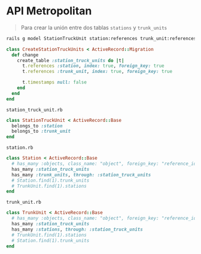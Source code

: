 # API Metropolitan

> Para crear la unión entre dos tablas `stations` y `trunk_units`
```sh
rails g model StationTruckUnit station:references trunk_unit:references
```
```rb
class CreateStationTruckUnits < ActiveRecord::Migration
  def change
    create_table :station_truck_units do |t|
      t.references :station, index: true, foreign_key: true
      t.references :trunk_unit, index: true, foreign_key: true

      t.timestamps null: false
    end
  end
end
```
`station_truck_unit.rb`
```rb
class StationTruckUnit < ActiveRecord::Base
  belongs_to :station
  belongs_to :trunk_unit
end
```
`station.rb`
```rb
class Station < ActiveRecord::Base
  # has_many :objects, class_name: "object", foreign_key: "reference_id"
  has_many :station_truck_units
  has_many :trunk_units, through: :station_truck_units
  # Station.find(1).trunk_units
  # TrunkUnit.find(1).stations
end
```
`trunk_unit.rb`
```rb
class TrunkUnit < ActiveRecord::Base
  # has_many :objects, class_name: "object", foreign_key: "reference_id"
  has_many :station_truck_units
  has_many :stations, through: :station_truck_units
  # TrunkUnit.find(1).stations
  # Station.find(1).trunk_units
end
```
